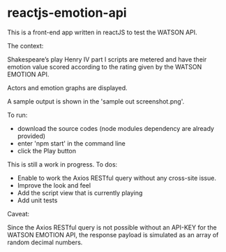# reactjs-emotion-api

This is a front-end app written in reactJS to test the WATSON API.

The context:

Shakespeare’s play Henry IV part I scripts are metered and have their emotion value scored according to the rating given by the WATSON EMOTION API.

Actors and emotion graphs are displayed.

A sample output is shown in the 'sample out screenshot.png'.

To run: 
  - download the source codes (node modules dependency are already provided)
  - enter 'npm start' in the command line
  - click the Play button


This is still a work in progress.
To dos:
  - Enable to work the Axios RESTful query without any cross-site issue.
  - Improve the look and feel
  - Add the script view that is currently playing
  - Add unit tests

Caveat:

Since the Axios RESTful query is not possible without an API-KEY for the WATSON EMOTION API, the response payload is simulated as an array of random decimal numbers.
   
   
